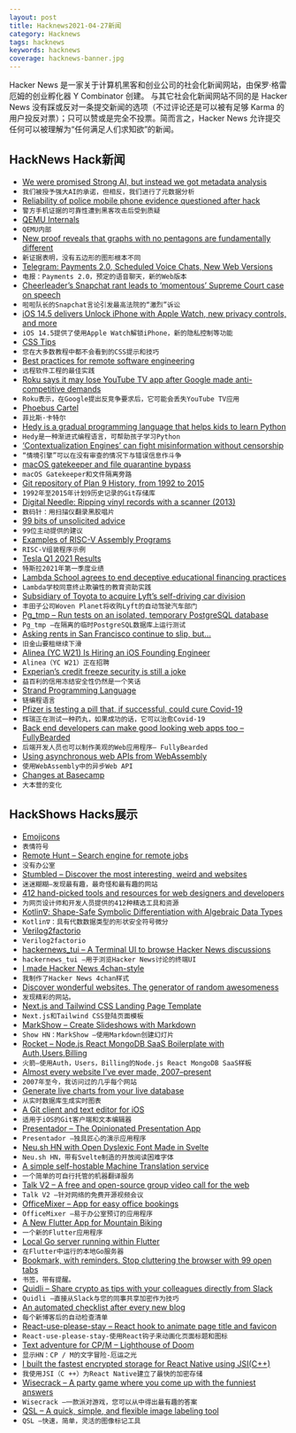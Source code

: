 ```yaml
---
layout: post
title: Hacknews2021-04-27新闻
category: Hacknews
tags: hacknews
keywords: hacknews
coverage: hacknews-banner.jpg
---
```


Hacker News 是一家关于计算机黑客和创业公司的社会化新闻网站，由保罗·格雷厄姆的创业孵化器 Y Combinator 创建。
与其它社会化新闻网站不同的是 Hacker News 没有踩或反对一条提交新闻的选项（不过评论还是可以被有足够 Karma 的用户投反对票）；只可以赞或是完全不投票。简而言之，Hacker News 允许提交任何可以被理解为“任何满足人们求知欲”的新闻。

## HackNews Hack新闻


- [We were promised Strong AI, but instead we got metadata analysis](https://calpaterson.com/metadata.html)
- `我们被授予强大AI的承诺，但相反，我们进行了元数据分析`
- [Reliability of police mobile phone evidence questioned after hack](https://theferret.scot/reliability-of-police-mobile-phone-evidence-questioned-after-hack/)
- `警方手机证据的可靠性遭到黑客攻击后受到质疑`
- [QEMU Internals](https://airbus-seclab.github.io/qemu_blog/)
- `QEMU内部`
- [New proof reveals that graphs with no pentagons are fundamentally different](https://www.quantamagazine.org/new-proof-reveals-that-graphs-with-no-pentagons-are-fundamentally-different-20210426/)
- `新证据表明，没有五边形的图形根本不同`
- [Telegram: Payments 2.0, Scheduled Voice Chats, New Web Versions](https://telegram.org/blog/payments-2-0-scheduled-voice-chats)
- `电报：Payments 2.0，预定的语音聊天，新的Web版本`
- [Cheerleader’s Snapchat rant leads to ‘momentous’ Supreme Court case on speech](https://www.washingtonpost.com/politics/courts_law/supreme-court-cheerleader-first-amendment/2021/04/25/9d2ac1e2-9eb7-11eb-b7a8-014b14aeb9e4_story.html)
- `啦啦队长的Snapchat言论引发最高法院的“激烈”诉讼`
- [iOS 14.5 delivers Unlock iPhone with Apple Watch, new privacy controls, and more](https://www.apple.com/newsroom/2021/04/ios-14-5-offers-unlock-iphone-with-apple-watch-diverse-siri-voices-and-more/)
- `iOS 14.5提供了使用Apple Watch解锁iPhone，新的隐私控制等功能`
- [CSS Tips](https://markodenic.com/css-tips/)
- `您在大多数教程中都不会看到的CSS提示和技巧`
- [Best practices for remote software engineering](https://cacm.acm.org/opinion/articles/252174-the-10-best-practices-for-remote-software-engineering/fulltext)
- `远程软件工程的最佳实践`
- [Roku says it may lose YouTube TV app after Google made anti-competitive demands](https://www.axios.com/roku-google-youtube-tv-dispute-525316c1-4d66-44e3-a96a-40db7b10e05b.html)
- `Roku表示，在Google提出反竞争要求后，它可能会丢失YouTube TV应用`
- [Phoebus Cartel](https://en.wikipedia.org/wiki/Phoebus_cartel)
- `菲比斯·卡特尔`
- [Hedy is a gradual programming language that helps kids to learn Python](https://www.hedycode.com/)
- `Hedy是一种渐进式编程语言，可帮助孩子学习Python`
- [‘Contextualization Engines’ can fight misinformation without censorship](https://aviv.medium.com/contextualization-engines-can-fight-misinformation-without-censorship-c5c47222a3b7)
- `“情境引擎”可以在没有审查的情况下与错误信息作斗争`
- [macOS gatekeeper and file quarantine bypass](https://objective-see.com/blog/blog_0x64.html)
- `macOS Gatekeeper和文件隔离旁路`
- [Git repository of Plan 9 History, from 1992 to 2015](https://github.com/plan9foundation/plan9)
- `1992年至2015年计划9历史记录的Git存储库`
- [Digital Needle: Ripping vinyl records with a scanner (2013)](https://www.cs.huji.ac.il/~springer/DigitalNeedle/index.html)
- `数码针：用扫描仪翻录黑胶唱片`
- [99 bits of unsolicited advice](https://kk.org/thetechnium/99-additional-bits-of-unsolicited-advice/)
- `99位主动提供的建议`
- [Examples of RISC-V Assembly Programs](https://marz.utk.edu/my-courses/cosc230/book/example-risc-v-assembly-programs/)
- `RISC-V组装程序示例`
- [Tesla Q1 2021 Results](https://tesla-cdn.thron.com/static/R3GJMT_TSLA_Q1_2021_Update_5KJWZA.pdf?xseo=&response-content-disposition=inline%3Bfilename%3D%22TSLA-Q1-2021-Update.pdf%22)
- `特斯拉2021年第一季度业绩`
- [Lambda School agrees to end deceptive educational financing practices](https://dfpi.ca.gov/2021/04/26/lambda-school-reaches-settlement-with-dfpi-agreeing-to-end-deceptive-educational-financing-practices)
- `Lambda学校同意终止欺骗性的教育资助实践`
- [Subsidiary of Toyota to acquire Lyft’s self-driving car division](https://investor.lyft.com/news-and-events/news/news-details/2021/Woven-Planet-a-subsidiary-of-Toyota-to-acquire-Lyfts-self-driving-car-division/default.aspx)
- `丰田子公司Woven Planet将收购Lyft的自动驾驶汽车部门`
- [Pg_tmp – Run tests on an isolated, temporary PostgreSQL database](http://eradman.com/ephemeralpg/)
- `Pg_tmp –在隔离的临时PostgreSQL数据库上运行测试`
- [Asking rents in San Francisco continue to slip, but…](https://socketsite.com/archives/2021/04/asking-rents-in-san-francisco-continue-to-slip-but.html)
- `旧金山要租继续下滑`
- [Alinea (YC W21) Is Hiring an iOS Founding Engineer](https://www.ycombinator.com/companies/alinea/jobs/rsjpfPt-founding-engineer)
- `Alinea（YC W21）正在招聘`
- [Experian’s credit freeze security is still a joke](https://krebsonsecurity.com/2021/04/experians-credit-freeze-security-is-still-a-joke/)
- `益百利的信用冻结安全性仍然是一个笑话`
- [Strand Programming Language](http://www.call-with-current-continuation.org/strand/strand.html)
- `链编程语言`
- [Pfizer is testing a pill that, if successful, could cure Covid-19](https://montrealgazette.com/news/world/pfizer-is-testing-a-pill-that-if-successful-could-become-first-ever-home-cure-for-covid-19)
- `辉瑞正在测试一种药丸，如果成功的话，它可以治愈Covid-19`
- [Back end developers can make good looking web apps too – FullyBearded](https://fullybearded.com/articles/backend-devs-can-make-good-looking-web-apps/)
- `后端开发人员也可以制作美观的Web应用程序– FullyBearded`
- [Using asynchronous web APIs from WebAssembly](https://web.dev/asyncify/)
- `使用WebAssembly中的异步Web API`
- [Changes at Basecamp](https://world.hey.com/jason/changes-at-basecamp-7f32afc5)
- `大本营的变化`


## HackShows Hacks展示

- [ Emojicons](https://emojicons.netlify.app/)
- `表情符号`
- [ Remote Hunt – Search engine for remote jobs](https://remotehunt.com/no-more-office)
- `没有办公室`
- [ Stumbled – Discover the most interesting, weird and websites](https://stumbled.cc/)
- `迷迷糊糊–发现最有趣，最奇怪和最有趣的网站`
- [ 412 hand-picked tools and resources for web designers and developers](https://toolkit.addy.codes/)
- `为网页设计师和开发人员提供的412种精选工具和资源`
- [ Kotlin∇: Shape-Safe Symbolic Differentiation with Algebraic Data Types](https://github.com/breandan/kotlingrad)
- `Kotlin∇：具有代数数据类型的形状安全符号微分`
- [ Verilog2factorio](https://github.com/Redcrafter/verilog2factorio/)
- `Verilog2factorio`
- [ hackernews_tui – A Terminal UI to browse Hacker News discussions](https://github.com/aome510/hackernews-TUI)
- `hackernews_tui –用于浏览Hacker News讨论的终端UI`
- [ I made Hacker News 4chan-style](https://hnchan.netlify.app)
- `我制作了Hacker News 4chan样式`
- [ Discover wonderful websites. The generator of random awesomeness](https://sharkle.com/)
- `发现精彩的网站。`
- [ Next.js and Tailwind CSS Landing Page Template](https://next-ozone.vercel.app/)
- `Next.js和Tailwind CSS登陆页面模板`
- [ MarkShow – Create Slideshows with Markdown](https://mark.show)
- `Show HN：MarkShow –使用Markdown创建幻灯片`
- [ Rocket – Node.js React MongoDB SaaS Boilerplate with Auth,Users,Billing](https://rocketapp.me/)
- `火箭–使用Auth，Users，Billing的Node.js React MongoDB SaaS样板`
- [ Almost every website I’ve ever made, 2007–present](https://jake.museum)
- `2007年至今，我访问过的几乎每个网站`
- [ Generate live charts from your live database](https://www.chartello.com/)
- `从实时数据库生成实时图表`
- [ A Git client and text editor for iOS](https://www.polygitapp.com)
- `适用于iOS的Git客户端和文本编辑器`
- [ Presentador – The Opinionated Presentation App](https://presentador.app)
- `Presentador –独具匠心的演示应用程序`
- [ Neu.sh HN with Open Dyslexic Font Made in Svelte](https://www.neu.sh)
- `Neu.sh HN，带有Svelte制造的开放阅读困难字体`
- [ A simple self-hostable Machine Translation service](https://github.com/SpecializedGeneralist/translator)
- `一个简单的可自行托管的机器翻译服务`
- [ Talk V2 – A free and open-source group video call for the web](https://usetalk.io)
- `Talk V2 –针对网络的免费开源视频会议`
- [ OfficeMixer – App for easy office bookings](https://my.officemixer.app)
- `OfficeMixer –易于办公室预订的应用程序`
- [ A New Flutter App for Mountain Biking](item?id=26937229)
- `一个新的Flutter应用程序`
- [ Local Go server running within Flutter](https://github.com/capitalpidx/flap)
- `在Flutter中运行的本地Go服务器`
- [ Bookmark, with reminders. Stop cluttering the browser with 99 open tabs](https://closetab.email)
- `书签，带有提醒。`
- [ Quidli – Share crypto as tips with your colleagues directly from Slack](https://quid.li/slack)
- `Quidli –直接从Slack与您的同事共享加密作为技巧`
- [ An automated checklist after every new blog](https://afternew.blog/)
- `每个新博客后的自动检查清单`
- [ React-use-please-stay – React hook to animate page title and favicon](https://github.com/princefishthrower/react-use-please-stay)
- `React-use-please-stay-使用React钩子来动画化页面标题和图标`
- [ Text adventure for CP/M – Lighthouse of Doom](https://github.com/skx/lighthouse-of-doom)
- `显示HN：CP / M的文字冒险-厄运之光`
- [ I built the fastest encrypted storage for React Native using JSI(C++)](https://rnmmkv.vercel.app/#/?id=react-native-mmkv-storage)
- `我使用JSI（C ++）为React Native建立了最快的加密存储`
- [ Wisecrack – A party game where you come up with the funniest answers](https://www.wisecrack.app/)
- `Wisecrack –一款派对游戏，您可以从中得出最有趣的答案`
- [ QSL – A quick, simple, and flexible image labeling tool](https://pypi.org/project/qsl)
- `QSL –快速，简单，灵活的图像标记工具`

